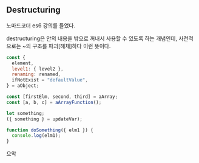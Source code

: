 ## Destructuring

노마드코더 es6 강의를 들었다.

destructuring은 안의 내용을 밖으로 꺼내서 사용할 수 있도록 하는 개념인데, 사전적으로는 ~의 구조를 파괴[헤체]하다 이런 뜻이다.

```javascript
const {
  element,
  level1: { level2 },
  renaming: renamed,
  ifNotExist = "defaultValue",
} = aObject;

const [firstElm, second, third] = aArray;
const [a, b, c] = aArrayFunction();

let something;
({ something } = updateVar);

function doSomething({ elm1 }) {
  console.log(elm1);
}
```

으악
